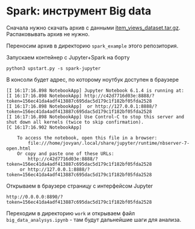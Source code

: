 # Spark: инструмент Big data

Сначала нужно скачать архив с данными [item_views_dataset.tar.gz](https://cloud.mail.ru/public/nhpP/SyHmQQWnx).
Распаковывать архив не нужно.

Переносим архив в директорию `spark_example` этого репозитория.

Запускаем контейнер c Jupyter+Spark на борту

```shell
python3 upstart.py -s spark-jupyter
```

В консоли будет адрес, по которому ноутбук доступен в браузере

```shell
[I 16:17:16.898 NotebookApp] Jupyter Notebook 6.1.4 is running at:
[I 16:17:16.898 NotebookApp] http://c42d7716d03e:8888/?token=156ec41da4adf413887c695dac5d179c1f182bf05fda2528
[I 16:17:16.898 NotebookApp]  or http://127.0.0.1:8888/?token=156ec41da4adf413887c695dac5d179c1f182bf05fda2528
[I 16:17:16.898 NotebookApp] Use Control-C to stop this server and shut down all kernels (twice to skip confirmation).
[C 16:17:16.902 NotebookApp] 
    
    To access the notebook, open this file in a browser:
        file:///home/jovyan/.local/share/jupyter/runtime/nbserver-7-open.html
    Or copy and paste one of these URLs:
        http://c42d7716d03e:8888/?token=156ec41da4adf413887c695dac5d179c1f182bf05fda2528
     or http://127.0.0.1:8888/?token=156ec41da4adf413887c695dac5d179c1f182bf05fda2528
```

Открываем в браузере страницу с интерфейсом Jupyter
```shell script
http://0.0.0.0:8890/?token=156ec41da4adf413887c695dac5d179c1f182bf05fda2528
```

Переходим в директорию `work` и открываем файл `big_data_analysys.ipynb` - там будут дальнейшие шаги для анализа.
